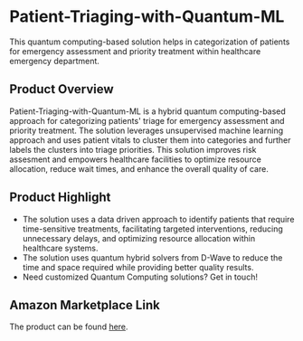 # Patient-Triaging-with-Quantum-ML
This quantum computing-based solution helps in categorization of patients for emergency assessment and priority treatment within healthcare emergency department.

## Product Overview
Patient-Triaging-with-Quantum-ML is a hybrid quantum computing-based approach for categorizing patients' triage for emergency assessment and priority treatment. The solution leverages unsupervised machine learning approach and uses patient vitals to cluster them into categories and further labels the clusters into triage priorities. This solution improves risk assesment and empowers healthcare facilities to optimize resource allocation, reduce wait times, and enhance the overall quality of care.

## Product Highlight 

* The solution uses a data driven approach to identify patients that require time-sensitive treatments, facilitating targeted interventions, reducing unnecessary delays, and optimizing resource allocation within healthcare systems.
* The solution uses quantum hybrid solvers from D-Wave to reduce the time and space required while providing better quality results.  
* Need customized Quantum Computing solutions? Get in touch!

## Amazon Marketplace Link
The product can be found [here](https://aws.amazon.com/marketplace/).

